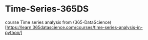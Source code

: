 # Time-Series-365DS
course Time series analysis from (365-DataScience)[https://learn.365datascience.com/courses/time-series-analysis-in-python/]
